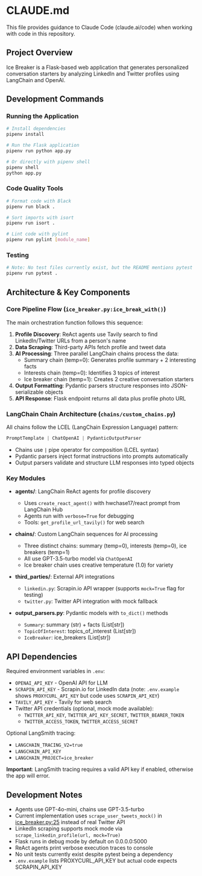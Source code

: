 # CLAUDE.md

This file provides guidance to Claude Code (claude.ai/code) when working with code in this
repository.

## Project Overview

Ice Breaker is a Flask-based web application that generates personalized conversation starters by
analyzing LinkedIn and Twitter profiles using LangChain and OpenAI.

## Development Commands

### Running the Application

```bash
# Install dependencies
pipenv install

# Run the Flask application
pipenv run python app.py

# Or directly with pipenv shell
pipenv shell
python app.py
```

### Code Quality Tools

```bash
# Format code with Black
pipenv run black .

# Sort imports with isort
pipenv run isort .

# Lint code with pylint
pipenv run pylint [module_name]
```

### Testing

```bash
# Note: No test files currently exist, but the README mentions pytest
pipenv run pytest .
```

## Architecture & Key Components

### Core Pipeline Flow (`ice_breaker.py:ice_break_with()`)

The main orchestration function follows this sequence:

1. **Profile Discovery**: ReAct agents use Tavily search to find LinkedIn/Twitter URLs from a
   person's name
2. **Data Scraping**: Third-party APIs fetch profile and tweet data
3. **AI Processing**: Three parallel LangChain chains process the data:
    - Summary chain (temp=0): Generates profile summary + 2 interesting facts
    - Interests chain (temp=0): Identifies 3 topics of interest
    - Ice breaker chain (temp=1): Creates 2 creative conversation starters
4. **Output Formatting**: Pydantic parsers structure responses into JSON-serializable objects
5. **API Response**: Flask endpoint returns all data plus profile photo URL

### LangChain Chain Architecture (`chains/custom_chains.py`)

All chains follow the LCEL (LangChain Expression Language) pattern:

```python
PromptTemplate | ChatOpenAI | PydanticOutputParser
```

- Chains use `|` pipe operator for composition (LCEL syntax)
- Pydantic parsers inject format instructions into prompts automatically
- Output parsers validate and structure LLM responses into typed objects

### Key Modules

- **agents/**: LangChain ReAct agents for profile discovery
    - Uses `create_react_agent()` with hwchase17/react prompt from LangChain Hub
    - Agents run with `verbose=True` for debugging
    - Tools: `get_profile_url_tavily()` for web search

- **chains/**: Custom LangChain sequences for AI processing
    - Three distinct chains: summary (temp=0), interests (temp=0), ice breakers (temp=1)
    - All use GPT-3.5-turbo model via `ChatOpenAI`
    - Ice breaker chain uses creative temperature (1.0) for variety

- **third_parties/**: External API integrations
    - `linkedin.py`: Scrapin.io API wrapper (supports `mock=True` flag for testing)
    - `twitter.py`: Twitter API integration with mock fallback

- **output_parsers.py**: Pydantic models with `to_dict()` methods
    - `Summary`: summary (str) + facts (List[str])
    - `TopicOfInterest`: topics_of_interest (List[str])
    - `IceBreaker`: ice_breakers (List[str])

## API Dependencies

Required environment variables in `.env`:

- `OPENAI_API_KEY` - OpenAI API for LLM
- `SCRAPIN_API_KEY` - Scrapin.io for LinkedIn data (note: `.env.example` shows `PROXYCURL_API_KEY`
  but code uses `SCRAPIN_API_KEY`)
- `TAVILY_API_KEY` - Tavily for web search
- Twitter API credentials (optional, mock mode available):
    - `TWITTER_API_KEY`, `TWITTER_API_KEY_SECRET`, `TWITTER_BEARER_TOKEN`
    - `TWITTER_ACCESS_TOKEN`, `TWITTER_ACCESS_SECRET`

Optional LangSmith tracing:

- `LANGCHAIN_TRACING_V2=true`
- `LANGCHAIN_API_KEY`
- `LANGCHAIN_PROJECT=ice_breaker`

**Important**: LangSmith tracing requires a valid API key if enabled, otherwise the app will error.

## Development Notes

- Agents use GPT-4o-mini, chains use GPT-3.5-turbo
- Current implementation uses `scrape_user_tweets_mock()` in [ice_breaker.py:25](ice_breaker.py#L25)
  instead of real Twitter API
- LinkedIn scraping supports mock mode via `scrape_linkedin_profile(url, mock=True)`
- Flask runs in debug mode by default on 0.0.0.0:5000
- ReAct agents print verbose execution traces to console
- No unit tests currently exist despite pytest being a dependency
- `.env.example` lists PROXYCURL_API_KEY but actual code expects SCRAPIN_API_KEY

